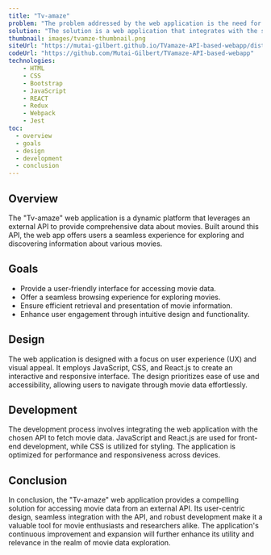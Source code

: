```yaml
---
title: "Tv-amaze"
problem: "The problem addressed by the web application is the need for a centralized and user-friendly platform to access detailed movie data from an external API. Users often face challenges in efficiently navigating through large datasets, and the application aims to streamline this process."
solution: "The solution is a web application that integrates with the selected movie API to fetch and display relevant movie information. By presenting this data in a structured and user-friendly interface, the application enhances the user experience and facilitates easy access to movie details."
thumbnail: images/tvamze-thumbnail.png
siteUrl: "https://mutai-gilbert.github.io/TVamaze-API-based-webapp/dist/"
codeUrl: "https://github.com/Mutai-Gilbert/TVamaze-API-based-webapp"
technologies:
    - HTML
    - CSS
    - Bootstrap
    - JavaScript
    - REACT
    - Redux
    - Webpack
    - Jest
toc:
  - overview
  - goals
  - design
  - development
  - conclusion
---
```


## Overview

The "Tv-amaze" web application is a dynamic platform that leverages an external API to provide comprehensive data about movies. Built around this API, the web app offers users a seamless experience for exploring and discovering information about various movies.

## Goals

- Provide a user-friendly interface for accessing movie data.
- Offer a seamless browsing experience for exploring movies.
- Ensure efficient retrieval and presentation of movie information.
- Enhance user engagement through intuitive design and functionality.

## Design

The web application is designed with a focus on user experience (UX) and visual appeal. It employs JavaScript, CSS, and React.js to create an interactive and responsive interface. The design prioritizes ease of use and accessibility, allowing users to navigate through movie data effortlessly.
## Development

The development process involves integrating the web application with the chosen API to fetch movie data. JavaScript and React.js are used for front-end development, while CSS is utilized for styling. The application is optimized for performance and responsiveness across devices.

## Conclusion

In conclusion, the "Tv-amaze" web application provides a compelling solution for accessing movie data from an external API. Its user-centric design, seamless integration with the API, and robust development make it a valuable tool for movie enthusiasts and researchers alike. The application's continuous improvement and expansion will further enhance its utility and relevance in the realm of movie data exploration.
